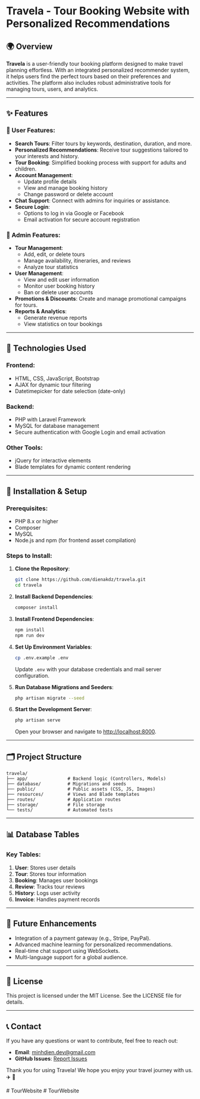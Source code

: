 # Travela - Tour Booking Website with Personalized Recommendations

## 🌍 Overview
**Travela** is a user-friendly tour booking platform designed to make travel planning effortless. With an integrated personalized recommender system, it helps users find the perfect tours based on their preferences and activities. The platform also includes robust administrative tools for managing tours, users, and analytics.

---

## ✨ Features

### 🔹 User Features:
- **Search Tours**: Filter tours by keywords, destination, duration, and more.
- **Personalized Recommendations**: Receive tour suggestions tailored to your interests and history.
- **Tour Booking**: Simplified booking process with support for adults and children.
- **Account Management**:
  - Update profile details
  - View and manage booking history
  - Change password or delete account
- **Chat Support**: Connect with admins for inquiries or assistance.
- **Secure Login**:
  - Options to log in via Google or Facebook
  - Email activation for secure account registration

### 🔸 Admin Features:
- **Tour Management**:
  - Add, edit, or delete tours
  - Manage availability, itineraries, and reviews
  - Analyze tour statistics
- **User Management**:
  - View and edit user information
  - Monitor user booking history
  - Ban or delete user accounts
- **Promotions & Discounts**: Create and manage promotional campaigns for tours.
- **Reports & Analytics**:
  - Generate revenue reports
  - View statistics on tour bookings

---

## 🔧 Technologies Used

### Frontend:
- HTML, CSS, JavaScript, Bootstrap
- AJAX for dynamic tour filtering
- Datetimepicker for date selection (date-only)

### Backend:
- PHP with Laravel Framework
- MySQL for database management
- Secure authentication with Google Login and email activation

### Other Tools:
- jQuery for interactive elements
- Blade templates for dynamic content rendering

---

## 🚀 Installation & Setup

### Prerequisites:
- PHP 8.x or higher
- Composer
- MySQL
- Node.js and npm (for frontend asset compilation)

### Steps to Install:

1. **Clone the Repository**:
   ```bash
   git clone https://github.com/dienakdz/travela.git
   cd travela
   ```

2. **Install Backend Dependencies**:
   ```bash
   composer install
   ```

3. **Install Frontend Dependencies**:
   ```bash
   npm install
   npm run dev
   ```

4. **Set Up Environment Variables**:
   ```bash
   cp .env.example .env
   ```
   Update `.env` with your database credentials and mail server configuration.

5. **Run Database Migrations and Seeders**:
   ```bash
   php artisan migrate --seed
   ```

6. **Start the Development Server**:
   ```bash
   php artisan serve
   ```
   Open your browser and navigate to [http://localhost:8000](http://localhost:8000).

---

## 🗂️ Project Structure

```
travela/
├── app/               # Backend logic (Controllers, Models)
├── database/          # Migrations and seeds
├── public/            # Public assets (CSS, JS, Images)
├── resources/         # Views and Blade templates
├── routes/            # Application routes
├── storage/           # File storage
└── tests/             # Automated tests
```

---

## 📊 Database Tables

### Key Tables:
1. **User**: Stores user details
2. **Tour**: Stores tour information
3. **Booking**: Manages user bookings
4. **Review**: Tracks tour reviews
5. **History**: Logs user activity
6. **Invoice**: Handles payment records

---

## 🔮 Future Enhancements
- Integration of a payment gateway (e.g., Stripe, PayPal).
- Advanced machine learning for personalized recommendations.
- Real-time chat support using WebSockets.
- Multi-language support for a global audience.

---

## 📃 License
This project is licensed under the MIT License. See the LICENSE file for details.

---

## 📞 Contact
If you have any questions or want to contribute, feel free to reach out:

- **Email**: minhdien.dev@gmail.com
- **GitHub Issues**: [Report Issues](https://github.com/dienakdz/travela/issues)

Thank you for using Travela! We hope you enjoy your travel journey with us. ✈️ 🌟

#   T o u r W e b s i t e  
 #   T o u r W e b s i t e  
 
